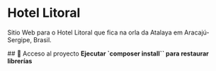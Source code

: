 # Hotel Litoral

Sitio Web para o Hotel Litoral que fica na orla da Atalaya em Aracajú- Sergipe, Brasil.

\## 📁 Acceso al proyecto
**Ejecutar `composer install`` para restaurar librerías**

